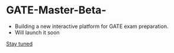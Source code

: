 # GATE-Master-Beta-
  - Building a new interactive platform for GATE exam preparation.
  - Will launch it soon

[Stay tuned](https://prashantjagtap2909.github.io/GATE-Master-Beta-/)
